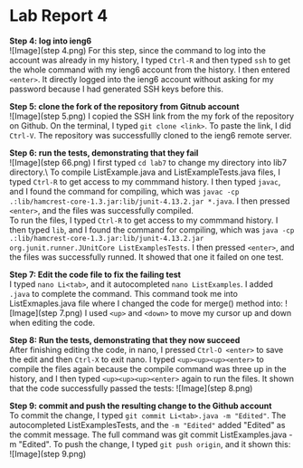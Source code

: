 # Lab Report 4

**Step 4: log into ieng6**\
![Image](step 4.png)
For this step, since the command to log into the account was already in my history, I typed `Ctrl-R` and then typed `ssh` to get the whole command with my ieng6 account from the history. I then entered `<enter>`. It directly logged into the ieng6 account without asking for my password because I had generated SSH keys before this.

**Step 5: clone the fork of the repository from Gitnub account**\
![Image](step 5.png)
I copied the SSH link from the my fork of the repository on Github. On the terminal, I typed `git clone <link>`. To paste the link, I did `Ctrl-V`. The repository was successfullly cloned to the ieng6 remote server. 

**Step 6: run the tests, demonstrating that they fail**\
![Image](step 66.png)
I first typed `cd lab7` to change my directory into lib7 directory.\ 
To compile ListExample.java and ListExampleTests.java files, I typed `Ctrl-R` to get access to my commmand history. I then typed `javac`, and I found the command for compiling, which was `javac -cp .:lib/hamcrest-core-1.3.jar:lib/junit-4.13.2.jar *.java`. I then pressed `<enter>`, and the files was successfully compiled.\
To run the files, I typed `Ctrl-R` to get access to my commmand history. I then typed `lib`, and I found the command for compiling, which was `java -cp .:lib/hamcrest-core-1.3.jar:lib/junit-4.13.2.jar org.junit.runner.JUnitCore ListExamplesTests`. I then pressed `<enter>`, and the files was successfully runned. It showed that one it failed on one test.
  
**Step 7: Edit the code file to fix the failing test**\
I typed `nano Li<tab>`, and it autocompleted `nano ListExamples`. I added `.java` to complete the command. This command took me into ListExmaples.java file where I changed the code for merge() method into:
![Image](step 7.png)
I used `<up>` and `<down>` to move my cursor up and down when editing the code. 
  
**Step 8: Run the tests, demonstrating that they now succeed**\
After finishing editing the code, in nano, I pressed `Ctrl-O <enter>` to save the edit and then `Ctrl-X` to exit nano. 
I typed `<up><up><up><enter>` to compile the files again because the compile command was three up in the history, and I then typed `<up><up><up><enter>` again to run the files. It shown that the code successfully passed the tests:
![Image](step 8.png)

**Step 9: commit and push the resulting change to the Github account**\
To commit the change, I typed `git commit Li<tab>.java -m "Edited"`. The <tab> autocompleted ListExamplesTests, and the `-m "Edited"` added "Edited" as the commit message. The full command was git commit ListExamples.java -m "Edited".
To push the change, I typed `git push origin`, and it shown this:
![Image](step 9.png)
